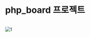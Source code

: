 # php_board 프로젝트
<br>
<img src="https://github.com/2Swon/web_practice/blob/main/php_board/img/1.png" alt="1" style="max-width: 100%;">
